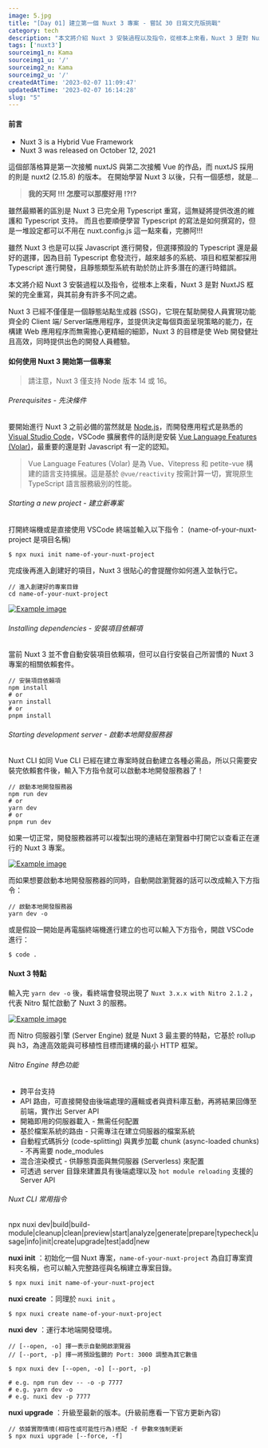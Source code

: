 ```yaml
---
image: 5.jpg
title: "[Day 01] 建立第一個 Nuxt 3 專案 - 嘗試 30 日寫文充版挑戰"
category: tech
description: "本文將介紹 Nuxt 3 安裝過程以及指令，從根本上來看，Nuxt 3 是對 NuxtJS 框架的完全重寫，與其前身有許多不同之處。Nuxt 3 已經不僅僅是一個靜態站點生成器 (SSG)，它現在幫助開發人員實現功能齊全的 Client 端/ Server端應用程序，並提供決定每個頁面呈現策略的能力，在構建 Web 應用程序而無需擔心更精細的細節，Nuxt 3 的目標是使 Web 開發健壯且高效，同時提供出色的開發人員體驗。"
tags: ['nuxt3']
sourceimg1_n: Kama
sourceimg1_u: '/'
sourceimg2_n: Kama
sourceimg2_u: '/'
createdAtTime: '2023-02-07 11:09:47'
updatedAtTime: '2023-02-07 16:14:28'
slug: "5"
---
```


#### 前言
- Nuxt 3 is a Hybrid Vue Framework
- Nuxt 3 was released on October 12, 2021

這個部落格算是第一次接觸 nuxtJS 與第二次接觸 Vue 的作品，而 nuxtJS 採用的則是 nuxt2 (2.15.8) 的版本。
在開始學習 Nuxt 3 以後，只有一個感想，就是...

> **我的天阿 !!! 怎麼可以那麼好用 !?!?**

雖然最顯著的區別是 Nuxt 3 已完全用 Typescript 重寫，這無疑將提供改進的維護和 Typescript 支持。
而且也要順便學習 Typescript 的寫法是如何撰寫的，但是一堆設定都可以不用在 nuxt.config.js 這一點來看，完勝阿!!!

雖然 Nuxt 3 也是可以採 Javascript 進行開發，但選擇預設的 Typescript 還是最好的選擇，因為目前 Typescript 愈發流行，越來越多的系統、項目和框架都採用 Typescript 進行開發，且靜態類型系統有助於防止許多潛在的運行時錯誤。

本文將介紹 Nuxt 3 安裝過程以及指令，從根本上來看，Nuxt 3 是對 NuxtJS 框架的完全重寫，與其前身有許多不同之處。

Nuxt 3 已經不僅僅是一個靜態站點生成器 (SSG)，它現在幫助開發人員實現功能齊全的 Client 端/ Server端應用程序，並提供決定每個頁面呈現策略的能力，在構建 Web 應用程序而無需擔心更精細的細節，Nuxt 3 的目標是使 Web 開發健壯且高效，同時提供出色的開發人員體驗。


#### 如何使用 Nuxt 3 開始第一個專案
> 請注意，Nuxt 3 僅支持 Node 版本 14 或 16。

###### Prerequisites - 先決條件

要開始進行 Nuxt 3 之前必備的當然就是 [Node.js](https://nodejs.org/en/ 'Node.js')，而開發應用程式是熟悉的 [Visual Studio Code](https://code.visualstudio.com/ 'Visual Studio Code')，VSCode 擴展套件的話則是安裝 [Vue Language Features (Volar)](https://marketplace.visualstudio.com/items?itemName=vue.volar 'Vue Language Features (Volar)')，最重要的還是對 Javascript 有一定的認知。

> Vue Language Features (Volar) 是為 Vue、Vitepress 和 petite-vue 構建的語言支持擴展。這是基於 `@vue/reactivity` 按需計算一切，實現原生 TypeScript 語言服務級別的性能。

###### Starting a new project - 建立新專案

打開終端機或是直接使用 VSCode 終端並輸入以下指令： (name-of-your-nuxt-project 是項目名稱)

```shell
$ npx nuxi init name-of-your-nuxt-project
```

完成後再進入創建好的項目，Nuxt 3 很貼心的會提醒你如何進入並執行它。

```shell
// 進入創建好的專案目錄
cd name-of-your-nuxt-project
```

<a href="/blog/5-1.jpg" target="_blank">

![Example image](/blog/5-1.jpg)

</a>

###### Installing dependencies - 安裝項目依賴項
當前 Nuxt 3 並不會自動安裝項目依賴項，但可以自行安裝自己所習慣的 Nuxt 3 專案的相關依賴套件。
```shell
// 安裝項目依賴項
npm install
# or
yarn install
# or
pnpm install
```
###### Starting development server - 啟動本地開發服務器
Nuxt CLI 如同 Vue CLI 已經在建立專案時就自動建立各種必需品，所以只需要安裝完依賴套件後，輸入下方指令就可以啟動本地開發服務器了！

```shell
// 啟動本地開發服務器
npm run dev
# or
yarn dev
# or
pnpm run dev
```

如果一切正常，開發服務器將可以複製出現的連結在瀏覽器中打開它以查看正在運行的 Nuxt 3 專案。

<a href="/blog/5.jpg" target="_blank">

![Example image](/blog/5.jpg)

</a>

而如果想要啟動本地開發服務器的同時，自動開啟瀏覽器的話可以改成輸入下方指令：

```shell
// 啟動本地開發服務器
yarn dev -o
```

或是假設一開始是再電腦終端機進行建立的也可以輸入下方指令，開啟 VSCode 進行：

```shell
$ code .
```

#### Nuxt 3 特點

輸入完 `yarn dev -o` 後，看終端會發現出現了 `Nuxt 3.x.x with Nitro 2.1.2` ，代表 Nitro 幫忙啟動了 Nuxt 3 的服務。
<a href="/blog/5-2.jpg" target="_blank">

![Example image](/blog/5-2.jpg)

</a>

而 Nitro 伺服器引擎 (Server Engine) 就是 Nuxt 3 最主要的特點，它基於 rollup 與 h3，為達高效能與可移植性目標而建構的最小 HTTP 框架。

###### Nitro Engine 特色功能
- 跨平台支持
- API 路由，可直接開發由後端處理的邏輯或者與資料庫互動，再將結果回傳至前端，實作出 Server API
- 開箱即用的伺服器載入 - 無需任何配置
- 基於檔案系統的路由 - 只需專注在建立伺服器的檔案系統
- 自動程式碼拆分 (code-splitting) 與異步加載 chunk (async-loaded chunks) - 不再需要 node_modules
- 混合渲染模式 - 供靜態頁面與無伺服器 (Serverless) 來配置
- 可透過 server 目錄來建置具有後端處理以及 `hot module reloading` 支援的 Server API

###### Nuxt CLI 常用指令
npx nuxi dev|build|build-module|cleanup|clean|preview|start|analyze|generate|prepare|typecheck|usage|info|init|create|upgrade|test|add|new

**nuxi init** ：初始化一個 Nuxt 專案，`name-of-your-nuxt-project` 為自訂專案資料夾名稱，也可以輸入完整路徑與名稱建立專案目錄。
```shell
$ npx nuxi init name-of-your-nuxt-project
```
**nuxi create** ：同理於 `nuxi init` 。
```shell
$ npx nuxi create name-of-your-nuxt-project
```
**nuxi dev** ：運行本地端開發環境。
```shell
// [--open, -o] 擇一表示自動開啟瀏覽器
// [--port, -p] 擇一將預設監聽的 Port: 3000 調整為其它數值

$ npx nuxi dev [--open, -o] [--port, -p]

# e.g. npm run dev -- -o -p 7777
# e.g. yarn dev -o
# e.g. nuxi dev -p 7777
```
**nuxi upgrade** ：升級至最新的版本。(升級前應看一下官方更新內容)
```shell
// 依據實際情境(相容性或可能性行為)搭配 -f 參數來強制更新
$ npx nuxi upgrade [--force, -f]
```
